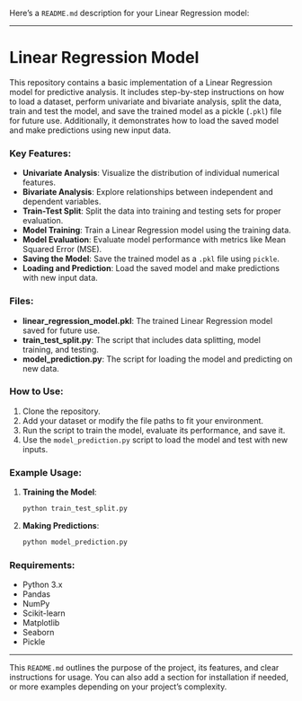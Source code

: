 Here’s a `README.md` description for your Linear Regression model:

---

# Linear Regression Model

This repository contains a basic implementation of a Linear Regression model for predictive analysis. It includes step-by-step instructions on how to load a dataset, perform univariate and bivariate analysis, split the data, train and test the model, and save the trained model as a pickle (`.pkl`) file for future use. Additionally, it demonstrates how to load the saved model and make predictions using new input data.

### Key Features:
- **Univariate Analysis**: Visualize the distribution of individual numerical features.
- **Bivariate Analysis**: Explore relationships between independent and dependent variables.
- **Train-Test Split**: Split the data into training and testing sets for proper evaluation.
- **Model Training**: Train a Linear Regression model using the training data.
- **Model Evaluation**: Evaluate model performance with metrics like Mean Squared Error (MSE).
- **Saving the Model**: Save the trained model as a `.pkl` file using `pickle`.
- **Loading and Prediction**: Load the saved model and make predictions with new input data.

### Files:
- **linear_regression_model.pkl**: The trained Linear Regression model saved for future use.
- **train_test_split.py**: The script that includes data splitting, model training, and testing.
- **model_prediction.py**: The script for loading the model and predicting on new data.

### How to Use:
1. Clone the repository.
2. Add your dataset or modify the file paths to fit your environment.
3. Run the script to train the model, evaluate its performance, and save it.
4. Use the `model_prediction.py` script to load the model and test with new inputs.

### Example Usage:
1. **Training the Model**: 
    ```bash
    python train_test_split.py
    ```
2. **Making Predictions**:
    ```bash
    python model_prediction.py
    ```

### Requirements:
- Python 3.x
- Pandas
- NumPy
- Scikit-learn
- Matplotlib
- Seaborn
- Pickle

---

This `README.md` outlines the purpose of the project, its features, and clear instructions for usage. You can also add a section for installation if needed, or more examples depending on your project’s complexity.
